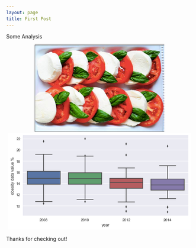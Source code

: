 ```yaml
---
layout: page
title: First Post
---
```

Some Analysis
<p align="center">
  <img src="https://github.com/YuliannkA/organicyummy/blob/master/26239747_10155307377853862_341052500780276107_n.jpg" width="350"/>
  
  
  <img src="https://github.com/YuliannkA/organicyummy/blob/master/_posts/obesity.png"/>
  
</p>

Thanks for checking out!

